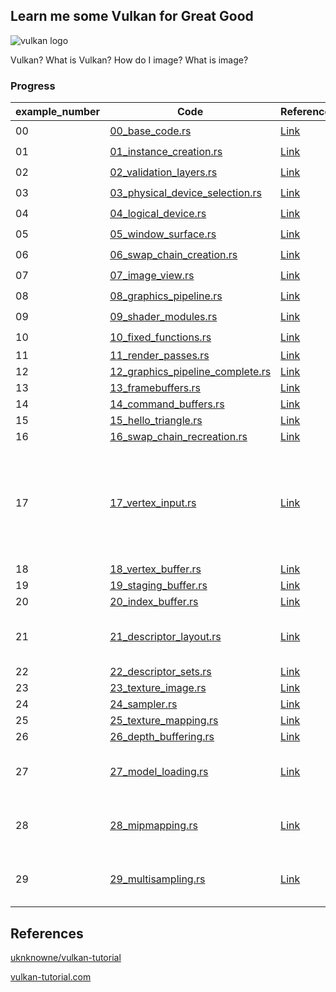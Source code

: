 ## Learn me some Vulkan for Great Good
![vulkan logo](https://techgage.com/wp-content/uploads/2018/03/Khronos-Vulkan-Logo-680x656.png)

Vulkan? What is Vulkan? How do I image? What is image?

### Progress
| example_number | Code                                                         | Reference                                                    | Note                                                         | Status
| -------------- | ------------------------------------------------------------ | ------------------------------------------------------------ | ------------------------------------------------------------ | ------------------------------------------------------------
| 00             | [00_base_code.rs](./src/tutorials/00_base_code.rs)           | [Link](https://vulkan-tutorial.com/Drawing_a_triangle/Setup/Base_code) |                                                              | ✔️ |
| 01             | [01_instance_creation.rs](./src/tutorials/01_instance_creation.rs) | [Link](https://vulkan-tutorial.com/Drawing_a_triangle/Setup/Instance) |                                                              | ✔️ |
| 02             | [02_validation_layers.rs](./src/tutorials/02_validation_layers.rs) | [Link](https://vulkan-tutorial.com/Drawing_a_triangle/Setup/Validation_layers) |                                                              | ✔️ |
| 03             | [03_physical_device_selection.rs](./src/tutorials/03_physical_device_selection.rs) | [Link](https://vulkan-tutorial.com/Drawing_a_triangle/Setup/Physical_devices_and_queue_families) |                                                              | ✔️ |
| 04             | [04_logical_device.rs](./src/tutorials/04_logical_device.rs) | [Link](https://vulkan-tutorial.com/Drawing_a_triangle/Setup/Logical_device_and_queues) |                                                              | ✔️ |
| 05             | [05_window_surface.rs](./src/tutorials/05_window_surface.rs) | [Link](https://vulkan-tutorial.com/Drawing_a_triangle/Presentation/Window_surface) |                                                              | ✔️ |
| 06             | [06_swap_chain_creation.rs](./src/tutorials/06_swap_chain_creation.rs) | [Link](https://vulkan-tutorial.com/Drawing_a_triangle/Presentation/Swap_chain) |                                                              | ✔️ |
| 07             | [07_image_view.rs](./src/tutorials/07_image_view.rs)         | [Link](https://vulkan-tutorial.com/Drawing_a_triangle/Presentation/Image_views) |                                                              | ✔️ |
| 08             | [08_graphics_pipeline.rs](./src/tutorials/08_graphics_pipeline.rs) | [Link](https://vulkan-tutorial.com/Drawing_a_triangle/Graphics_pipeline_basics) |                                                              | ✔️ |
| 09             | [09_shader_modules.rs](./src/tutorials/09_shader_modules.rs) | [Link](https://vulkan-tutorial.com/Drawing_a_triangle/Graphics_pipeline_basics/Shader_modules) |                                                              | ✔️ |
| 10             | [10_fixed_functions.rs](./src/tutorials/10_fixed_functions.rs) | [Link](https://vulkan-tutorial.com/Drawing_a_triangle/Graphics_pipeline_basics/Fixed_functions) |                                                              | ✔️ |
| 11             | [11_render_passes.rs](./src/tutorials/11_render_passes.rs)   | [Link](https://vulkan-tutorial.com/Drawing_a_triangle/Graphics_pipeline_basics/Render_passes) |                                                              | ❌ |
| 12             | [12_graphics_pipeline_complete.rs](./src/tutorials/12_graphics_pipeline_complete.rs) | [Link](https://vulkan-tutorial.com/Drawing_a_triangle/Graphics_pipeline_basics/Conclusion) |                                                              | ❌ |
| 13             | [13_framebuffers.rs](./src/tutorials/13_framebuffers.rs)     | [Link](https://vulkan-tutorial.com/Drawing_a_triangle/Drawing/Framebuffers) |                                                              | ❌ |
| 14             | [14_command_buffers.rs](./src/tutorials/14_command_buffers.rs) | [Link](https://vulkan-tutorial.com/Drawing_a_triangle/Drawing/Command_buffers) |                                                              | ❌ |
| 15             | [15_hello_triangle.rs](./src/tutorials/15_hello_triangle.rs) | [Link](https://vulkan-tutorial.com/Drawing_a_triangle/Drawing/Rendering_and_presentation) |                                                              | ❌ |
| 16             | [16_swap_chain_recreation.rs](./src/tutorials/16_swap_chain_recreation.rs) | [Link](https://vulkan-tutorial.com/Drawing_a_triangle/Swap_chain_recreation) |                                                              | ❌ |
| 17             | [17_vertex_input.rs](./src/tutorials/17_vertex_input.rs)     | [Link](https://vulkan-tutorial.com/Vertex_buffers/Vertex_input_description) | The Validation Layer will complain. This example may crash on Windows. | ❌ |
| 18             | [18_vertex_buffer.rs](./src/tutorials/18_vertex_buffer.rs)   | [Link](https://vulkan-tutorial.com/Vertex_buffers/Vertex_buffer_creation) |                                                              | ❌ |
| 19             | [19_staging_buffer.rs](./src/tutorials/19_staging_buffer.rs) | [Link](https://vulkan-tutorial.com/Vertex_buffers/Staging_buffer) |                                                              | ❌ |
| 20             | [20_index_buffer.rs](./src/tutorials/20_index_buffer.rs)     | [Link](https://vulkan-tutorial.com/Vertex_buffers/Index_buffer) |                                                              | ❌ |
| 21             | [21_descriptor_layout.rs](./src/tutorials/21_descriptor_layout.rs) | [Link](https://vulkan-tutorial.com/Uniform_buffers/Descriptor_layout_and_buffer) | The Validation Layer will complain.                          | ❌ |
| 22             | [22_descriptor_sets.rs](./src/tutorials/22_descriptor_sets.rs) | [Link](https://vulkan-tutorial.com/Uniform_buffers/Descriptor_pool_and_sets) |                                                              | ❌ |
| 23             | [23_texture_image.rs](./src/tutorials/23_texture_image.rs)   | [Link](https://vulkan-tutorial.com/Texture_mapping/Images)   |                                                              | ❌ |
| 24             | [24_sampler.rs](./src/tutorials/24_sampler.rs)               | [Link](https://vulkan-tutorial.com/Texture_mapping/Image_view_and_sampler) |                                                              | ❌ |
| 25             | [25_texture_mapping.rs](./src/tutorials/25_texture_mapping.rs) | [Link](https://vulkan-tutorial.com/Texture_mapping/Combined_image_sampler) |                                                              | ❌ |
| 26             | [26_depth_buffering.rs](./src/tutorials/26_depth_buffering.rs) | [Link](https://vulkan-tutorial.com/Depth_buffering)          |                                                              | ❌ |
| 27             | [27_model_loading.rs](./src/tutorials/27_model_loading.rs)   | [Link](https://vulkan-tutorial.com/Loading_models)           | Test this example in release mode.                           | ❌ |
| 28             | [28_mipmapping.rs](./src/tutorials/28_mipmapping.rs)         | [Link](https://vulkan-tutorial.com/Generating_Mipmaps)       | Test this example in release mode.                           | ❌ |
| 29             | [29_multisampling.rs](./src/tutorials/29_multisampling.rs)   | [Link](https://vulkan-tutorial.com/Multisampling)            | Test this example in release mode.                           | ❌ |


## References
[uknknowne/vulkan-tutorial](https://github.com/unknownue/vulkan-tutorial-rust)

[vulkan-tutorial.com](https://vulkan-tutorial.com)
